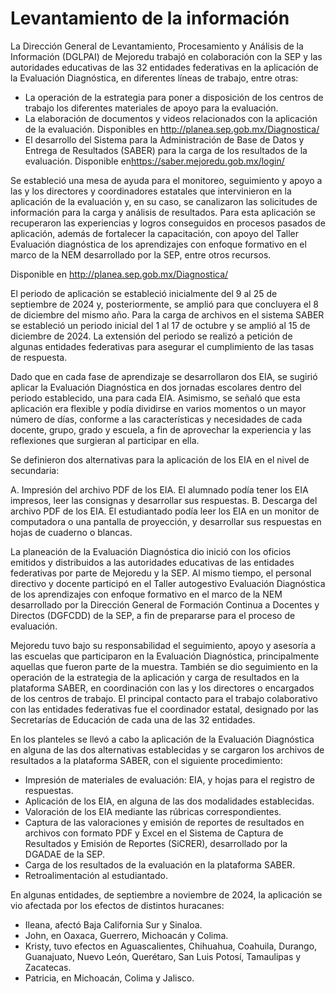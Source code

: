 # Levantamiento de la información

La Dirección General de Levantamiento, Procesamiento y Análisis de la Información (DGLPAI) de Mejoredu trabajó en colaboración con la SEP y las autoridades educativas
de las 32 entidades federativas en la aplicación de la Evaluación Diagnóstica, en diferentes líneas de trabajo, entre otras:

- La operación de la estrategia para poner a disposición de los centros de trabajo los diferentes materiales de apoyo para la evaluación.
- La elaboración de documentos y videos relacionados con la aplicación de la evaluación. Disponibles en <http://planea.sep.gob.mx/Diagnostica/>
- El desarrollo del Sistema para la Administración de Base de Datos y Entrega de Resultados (SABER) para la carga de los resultados de la evaluación. Disponible en<https://saber.mejoredu.gob.mx/login/>

Se estableció una mesa de ayuda para el monitoreo, seguimiento y apoyo a las y los directores y coordinadores estatales que intervinieron en la aplicación de la evaluación y, en su caso, se canalizaron las solicitudes de información para la carga y análisis de resultados. Para esta aplicación se recuperaron las experiencias y logros conseguidos en procesos pasados de aplicación, además de fortalecer la capacitación, con apoyo del Taller Evaluación diagnóstica de los aprendizajes con enfoque formativo en el marco de la NEM desarrollado por la SEP, entre otros recursos.

Disponible en <http://planea.sep.gob.mx/Diagnostica/>

El periodo de aplicación se estableció inicialmente del 9 al 25 de septiembre de 2024 y, posteriormente, se amplió para que concluyera el 8 de diciembre del mismo año. Para la carga de archivos en el sistema SABER se estableció un periodo inicial del 1 al 17 de octubre y se amplió al 15 de diciembre de 2024. La extensión del periodo se realizó a petición de algunas entidades federativas para asegurar el cumplimiento de las tasas de respuesta.

Dado que en cada fase de aprendizaje se desarrollaron dos EIA, se sugirió aplicar la Evaluación Diagnóstica en dos jornadas escolares dentro del periodo establecido, una para cada EIA. Asimismo, se señaló que esta aplicación era flexible y podía dividirse en varios momentos o un mayor número de días, conforme a las características y necesidades de cada docente, grupo, grado y escuela, a fin de aprovechar la experiencia y las reflexiones que surgieran al participar en ella.

Se definieron dos alternativas para la aplicación de los EIA en el nivel de secundaria:

A. Impresión del archivo PDF de los EIA. El alumnado podía tener los EIA impresos, leer las consignas y desarrollar sus respuestas.
B. Descarga del archivo PDF de los EIA. El estudiantado podía leer los EIA en un monitor de computadora o una pantalla de proyección, y desarrollar sus respuestas en hojas de cuaderno o blancas.

La planeación de la Evaluación Diagnóstica dio inició con los oficios emitidos y distribuidos a las autoridades educativas de las entidades federativas por parte de Mejoredu y la SEP. Al mismo tiempo, el personal directivo y docente participó en el Taller autogestivo Evaluación Diagnóstica de los aprendizajes con enfoque formativo en el marco de la NEM desarrollado por la Dirección General de Formación Continua a Docentes y Directos (DGFCDD) de la SEP, a fin de prepararse para el proceso de evaluación.

Mejoredu tuvo bajo su responsabilidad el seguimiento, apoyo y asesoría a las escuelas que participaron en la Evaluación Diagnóstica, principalmente aquellas que fueron parte de la muestra. También se dio seguimiento en la operación de la estrategia de la aplicación y carga de resultados en la plataforma SABER, en coordinación con las y los directores o encargados de los centros de trabajo. El principal contacto para el trabajo colaborativo con las entidades federativas fue el coordinador estatal, designado por las Secretarías de Educación de cada una de las 32 entidades.

En los planteles se llevó a cabo la aplicación de la Evaluación Diagnóstica en alguna de las dos alternativas establecidas y se cargaron los archivos de resultados a la plataforma SABER, con el siguiente procedimiento:

- Impresión de materiales de evaluación: EIA, y hojas para el registro de respuestas.
- Aplicación de los EIA, en alguna de las dos modalidades establecidas.
- Valoración de los EIA mediante las rúbricas correspondientes.
- Captura de las valoraciones y emisión de reportes de resultados en archivos con formato PDF y Excel en el Sistema de Captura de Resultados y Emisión de Reportes (SiCRER), desarrollado por la DGADAE de la SEP.
- Carga de los resultados de la evaluación en la plataforma SABER.
- Retroalimentación al estudiantado.

En algunas entidades, de septiembre a noviembre de 2024, la aplicación se vio afectada por los efectos de distintos huracanes:

- Ileana, afectó Baja California Sur y Sinaloa.
- John, en Oaxaca, Guerrero, Michoacán y Colima.
- Kristy, tuvo efectos en Aguascalientes, Chihuahua, Coahuila, Durango, Guanajuato, Nuevo León, Querétaro, San Luis Potosí, Tamaulipas y Zacatecas.
- Patricia, en Michoacán, Colima y Jalisco.